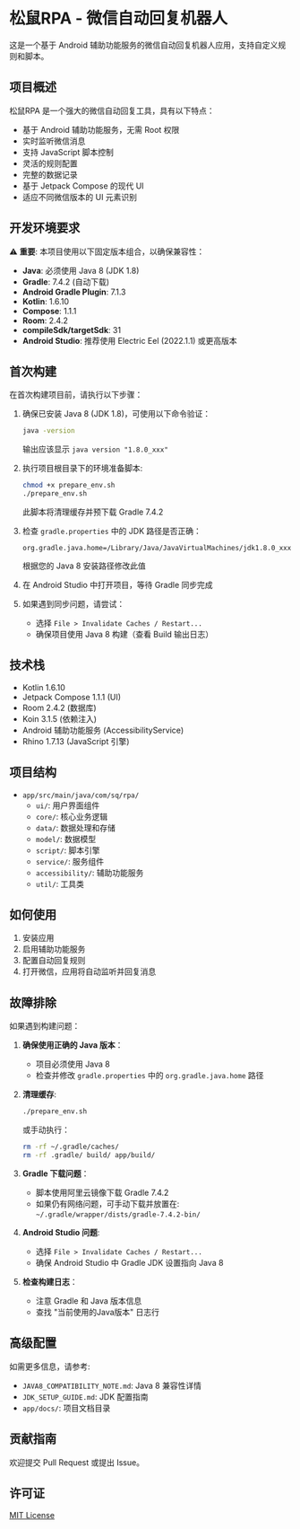 # 松鼠RPA - 微信自动回复机器人

这是一个基于 Android 辅助功能服务的微信自动回复机器人应用，支持自定义规则和脚本。

## 项目概述

松鼠RPA 是一个强大的微信自动回复工具，具有以下特点：

- 基于 Android 辅助功能服务，无需 Root 权限
- 实时监听微信消息
- 支持 JavaScript 脚本控制
- 灵活的规则配置
- 完整的数据记录
- 基于 Jetpack Compose 的现代 UI
- 适应不同微信版本的 UI 元素识别

## 开发环境要求

⚠️ **重要**: 本项目使用以下固定版本组合，以确保兼容性：

- **Java**: 必须使用 Java 8 (JDK 1.8)
- **Gradle**: 7.4.2 (自动下载)
- **Android Gradle Plugin**: 7.1.3
- **Kotlin**: 1.6.10
- **Compose**: 1.1.1
- **Room**: 2.4.2
- **compileSdk/targetSdk**: 31
- **Android Studio**: 推荐使用 Electric Eel (2022.1.1) 或更高版本

## 首次构建

在首次构建项目前，请执行以下步骤：

1. 确保已安装 Java 8 (JDK 1.8)，可使用以下命令验证：
   ```bash
   java -version
   ```
   输出应该显示 `java version "1.8.0_xxx"`

2. 执行项目根目录下的环境准备脚本:
   ```bash
   chmod +x prepare_env.sh
   ./prepare_env.sh
   ```
   此脚本将清理缓存并预下载 Gradle 7.4.2

3. 检查 `gradle.properties` 中的 JDK 路径是否正确：
   ```properties
   org.gradle.java.home=/Library/Java/JavaVirtualMachines/jdk1.8.0_xxx.jdk/Contents/Home
   ```
   根据您的 Java 8 安装路径修改此值

4. 在 Android Studio 中打开项目，等待 Gradle 同步完成

5. 如果遇到同步问题，请尝试：
   - 选择 `File > Invalidate Caches / Restart...`
   - 确保项目使用 Java 8 构建（查看 Build 输出日志）

## 技术栈

- Kotlin 1.6.10
- Jetpack Compose 1.1.1 (UI)
- Room 2.4.2 (数据库)
- Koin 3.1.5 (依赖注入)
- Android 辅助功能服务 (AccessibilityService)
- Rhino 1.7.13 (JavaScript 引擎)

## 项目结构

- `app/src/main/java/com/sq/rpa/`
  - `ui/`: 用户界面组件
  - `core/`: 核心业务逻辑
  - `data/`: 数据处理和存储
  - `model/`: 数据模型
  - `script/`: 脚本引擎
  - `service/`: 服务组件
  - `accessibility/`: 辅助功能服务
  - `util/`: 工具类

## 如何使用

1. 安装应用
2. 启用辅助功能服务
3. 配置自动回复规则
4. 打开微信，应用将自动监听并回复消息

## 故障排除

如果遇到构建问题：

1. **确保使用正确的 Java 版本**：
   - 项目必须使用 Java 8
   - 检查并修改 `gradle.properties` 中的 `org.gradle.java.home` 路径

2. **清理缓存**:
   ```bash
   ./prepare_env.sh
   ```
   或手动执行：
   ```bash
   rm -rf ~/.gradle/caches/
   rm -rf .gradle/ build/ app/build/
   ```

3. **Gradle 下载问题**：
   - 脚本使用阿里云镜像下载 Gradle 7.4.2
   - 如果仍有网络问题，可手动下载并放置在:
     `~/.gradle/wrapper/dists/gradle-7.4.2-bin/`

4. **Android Studio 问题**:
   - 选择 `File > Invalidate Caches / Restart...`
   - 确保 Android Studio 中 Gradle JDK 设置指向 Java 8

5. **检查构建日志**：
   - 注意 Gradle 和 Java 版本信息
   - 查找 "当前使用的Java版本" 日志行

## 高级配置

如需更多信息，请参考:
- `JAVA8_COMPATIBILITY_NOTE.md`: Java 8 兼容性详情
- `JDK_SETUP_GUIDE.md`: JDK 配置指南
- `app/docs/`: 项目文档目录

## 贡献指南

欢迎提交 Pull Request 或提出 Issue。

## 许可证

[MIT License](LICENSE) 